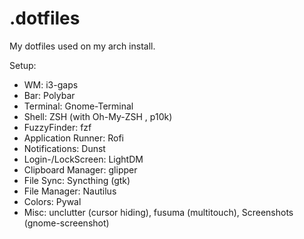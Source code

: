 # .dotfiles
My dotfiles used on my arch install. 

Setup:
- WM: i3-gaps
- Bar: Polybar
- Terminal: Gnome-Terminal
- Shell: ZSH (with Oh-My-ZSH , p10k)
- FuzzyFinder: fzf
- Application Runner: Rofi
- Notifications: Dunst
- Login-/LockScreen: LightDM
- Clipboard Manager: glipper
- File Sync: Syncthing (gtk)
- File Manager: Nautilus
- Colors: Pywal
- Misc: unclutter (cursor hiding), fusuma (multitouch), Screenshots (gnome-screenshot)




